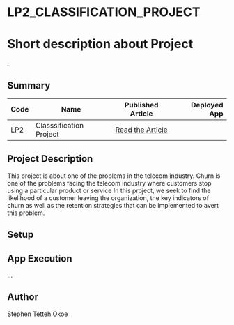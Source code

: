 # LP2_CLASSIFICATION_PROJECT
# Short description about Project

*.*

## Summary
| Code      | Name        | Published Article |  Deployed App |
|-----------|-------------|:-------------:|------:|
| LP2 | Classsification Project |  [Read the Article](https://www.linkedin.com/posts/stephen-tetteh-okoe-849b34244_churn-project-activity-7068704894118948864-Aiar?utm_source=share&utm_medium=member_desktop)  |

## Project Description
This project is about one of the problems in the telecom industry. Churn is one of the problems facing the telecom industry where customers stop using a particular product or service In this project, we seek to find the likelihood of a customer leaving the organization, the key indicators of churn as well as the retention strategies that can be implemented to avert this problem. 


## Setup

## App Execution
...

## Author
Stephen Tetteh Okoe
